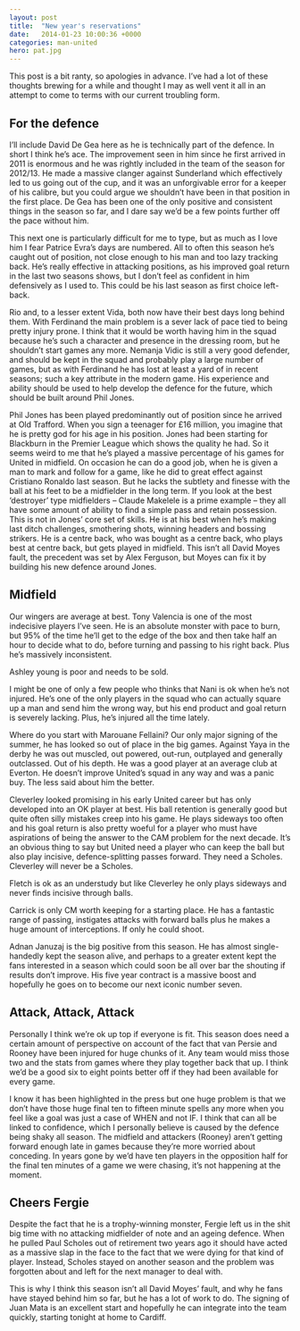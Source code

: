```yaml
---
layout: post
title:  "New year's reservations"
date:   2014-01-23 10:00:36 +0000
categories: man-united
hero: pat.jpg
---
```


This post is a bit ranty, so apologies in advance. I’ve had a lot of these thoughts brewing for a while and thought I may as well vent it all in an attempt to come to terms with our current troubling form.

## For the defence

I’ll include David De Gea here as he is technically part of the defence. In short I think he’s ace. The improvement seen in him since he first arrived in 2011 is enormous and he was rightly included in the team of the season for 2012/13. He made a massive clanger against Sunderland which effectively led to us going out of the cup, and it was an unforgivable error for a keeper of his calibre, but you could argue we shouldn’t have been in that position in the first place. De Gea has been one of the only positive and consistent things in the season so far, and I dare say we’d be a few points further off the pace without him.

This next one is particularly difficult for me to type, but as much as I love him I fear Patrice Evra’s days are numbered. All to often this season he’s caught out of position, not close enough to his man and too lazy tracking back. He’s really effective in attacking positions, as his improved goal return in the last two seasons shows, but I don’t feel as confident in him defensively as I used to. This could be his last season as first choice left-back.

Rio and, to a lesser extent Vida, both now have their best days long behind them. With Ferdinand the main problem is a sever lack of pace tied to being pretty injury prone. I think that it would be worth having him in the squad because he’s such a character and presence in the dressing room, but he shouldn’t start games any more. Nemanja Vidic is still a very good defender, and should be kept in the squad and probably play a large number of games, but as with Ferdinand he has lost at least a yard of in recent seasons; such a key attribute in the modern game. His experience and ability should be used to help develop the defence for the future, which should be built around Phil Jones.

Phil Jones has been played predominantly out of position since he arrived at Old Trafford. When you sign a teenager for £16 million, you imagine that he is pretty god for his age in his position. Jones had been starting for Blackburn in the Premier League which shows the quality he had. So it seems weird to me that he’s played a massive percentage of his games for United in midfield. On occasion he can do a good job, when he is given a man to mark and follow for a game, like he did to great effect against Cristiano Ronaldo last season. But he lacks the subtlety and finesse with the ball at his feet to be a midfielder in the long term. If you look at the best ‘destroyer’ type midfielders – Claude Makelele is a prime example – they all have some amount of ability to find a simple pass and retain possession. This is not in Jones’ core set of skills. He is at his best when he’s making last ditch challenges, smothering shots, winning headers and bossing strikers. He is a centre back, who was bought as a centre back, who plays best at centre back, but gets played in midfield. This isn’t all David Moyes fault, the precedent was set by Alex Ferguson, but Moyes can fix it by building his new defence around Jones.

## Midfield

Our wingers are average at best. Tony Valencia is one of the most indecisive players I’ve seen. He is an absolute monster with pace to burn, but 95% of the time he’ll get to the edge of the box and then take half an hour to decide what to do, before turning and passing to his right back. Plus he’s massively inconsistent.

Ashley young is poor and needs to be sold.

I might be one of only a few people who thinks that Nani is ok when he’s not injured. He’s one of the only players in the squad who can actually square up a man and send him the wrong way, but his end product and goal return is severely lacking. Plus, he’s injured all the time lately.

Where do you start with Marouane Fellaini? Our only major signing of the summer, he has looked so out of place in the big games. Against Yaya in the derby he was out muscled, out powered, out-run, outplayed and generally outclassed. Out of his depth. He was a good player at an average club at Everton. He doesn’t improve United’s squad in any way and was a panic buy. The less said about him the better.

Cleverley looked promising in his early United career but has only developed into an OK player at best. His ball retention is generally good but quite often silly mistakes creep into his game. He plays sideways too often and his goal return is also pretty woeful for a player who must have aspirations of being the answer to the CAM problem for the next decade. It’s an obvious thing to say but United need a player who can keep the ball but also play incisive, defence-splitting passes forward. They need a Scholes. Cleverley will never be a Scholes.

Fletch is ok as an understudy but like Cleverley he only plays sideways and never finds incisive through balls.

Carrick is only CM worth keeping for a starting place. He has a fantastic range of passing, instigates attacks with forward balls plus he makes a huge amount of interceptions. If only he could shoot.

Adnan Januzaj is the big positive from this season. He has almost single-handedly kept the season alive, and perhaps to a greater extent kept the fans interested in a season which could soon be all over bar the shouting if results don’t improve. His five year contract is a massive boost and hopefully he goes on to become our next iconic number seven.

## Attack, Attack, Attack

Personally I think we’re ok up top if everyone is fit. This season does need a certain amount of perspective on account of the fact that van Persie and Rooney have been injured for huge chunks of it. Any team would miss those two and the stats from games where they play together back that up. I think we’d be a good six to eight points better off if they had been available for every game.

I know it has been highlighted in the press but one huge problem is that we don’t have those huge final ten to fifteen minute spells any more when you feel like a goal was just a case of WHEN and not IF. I think that can all be linked to confidence, which I personally believe is caused by the defence being shaky all season. The midfield and attackers (Rooney) aren’t getting forward enough late in games because they’re more worried about conceding. In years gone by we’d have ten players in the opposition half for the final ten minutes of a game we were chasing, it’s not happening at the moment.

## Cheers Fergie

Despite the fact that he is a trophy-winning monster, Fergie left us in the shit big time with no attacking midfielder of note and an ageing defence. When he pulled Paul Scholes out of retirement two years ago it should have acted as a massive slap in the face to the fact that we were dying for that kind of player. Instead, Scholes stayed on another season and the problem was forgotten about and left for the next manager to deal with.

This is why I think this season isn’t all David Moyes’ fault, and why he fans have stayed behind him so far, but he has a lot of work to do. The signing of Juan Mata is an excellent start and hopefully he can integrate into the team quickly, starting tonight at home to Cardiff.